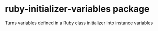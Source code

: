 # ruby-initializer-variables package

Turns variables defined in a Ruby class initializer into instance variables

